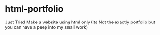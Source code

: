 # html-portfolio
Just Tried Make a website using html only (Its Not the exactly portfolio but you can have a peep into my small work)
